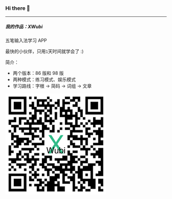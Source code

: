 ### Hi there 👋

---

##### 我的作品：XWubi

五笔输入法学习 APP

最快的小伙伴，只用`1`天时间就学会了 :)

简介：
- 两个版本：86 版和 98 版
- 两种模式：练习模式、娱乐模式
- 学习路线：字根 -> 简码 -> 词组 -> 文章

![img](https://github.com/xjh093/xjh093/blob/main/qrc.png)
